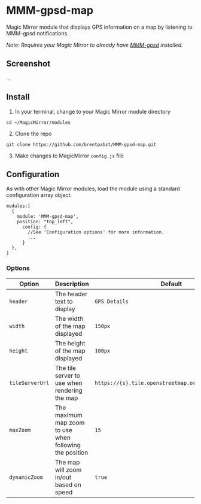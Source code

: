 # MMM-gpsd-map

Magic Mirror module that displays GPS information on a map by listening to MMM-gpsd notifications.

_Note: Requires your Magic Mirror to already have [MMM-gpsd](https://github.com/brentpabst/MMM-gpsd) installed._

## Screenshot

...

## Install

1. In your terminal, change to your Magic Mirror module directory

`cd ~/MagicMirror/modules`

2. Clone the repo

`git clone https://github.com/brentpabst/MMM-gpsd-map.git`

3. Make changes to MagicMirror `config.js` file

## Configuration

As with other Magic Mirror modules, load the module using a standard configuration array object.

```
modules:[
  {
    module: 'MMM-gpsd-map',
    position: "top_left",
      config: {
        //See 'Configuration options' for more information.
        ...
      }
  },
]
```

### Options

| Option          | Description                                             | Default                                              |
| --------------- | ------------------------------------------------------- | ---------------------------------------------------- |
| `header`        | The header text to display                              | `GPS Details`                                        |
| `width`         | The width of the map displayed                          | `150px`                                              |
| `height`        | The height of the map displayed                         | `100px`                                              |
| `tileServerUrl` | The tile server to use when rendering the map           | `https://{s}.tile.openstreetmap.org/{z}/{x}/{y}.png` |
| `maxZoom`       | The maximum map zoom to use when following the position | `15`                                                 |
| `dynamicZoom`   | The map will zoom in/out based on speed                 | `true`                                               |

